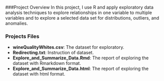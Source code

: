 ###Project Overview
In this project, I use R and apply exploratory data analysis techniques to explore relationships in one variable to multiple variables and to explore a selected data set for distributions, outliers, and anomalies.

### Projects Files
* **wineQualityWhites.csv**: The dataset for exploratory.
* **Redirecting.txt**: Instruction of dataset.
* **Explore_and_Summarize_Data.Rmd**: The report of exploring the dataset with Rmarkdown format.
* **Explore_and_Summarize_Data.html**: The report of exploring the dataset with html format.
